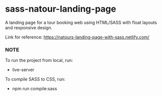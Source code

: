 # sass-natour-landing-page

A landing page for a tour booking web using HTML/SASS with float layouts and responsive design.

Link for reference: https://natours-landing-page-with-sass.netlify.com/

### NOTE

To run the project from local, run: 

* live-server

To compile SASS to CSS, run: 

* npm run compile:sass
